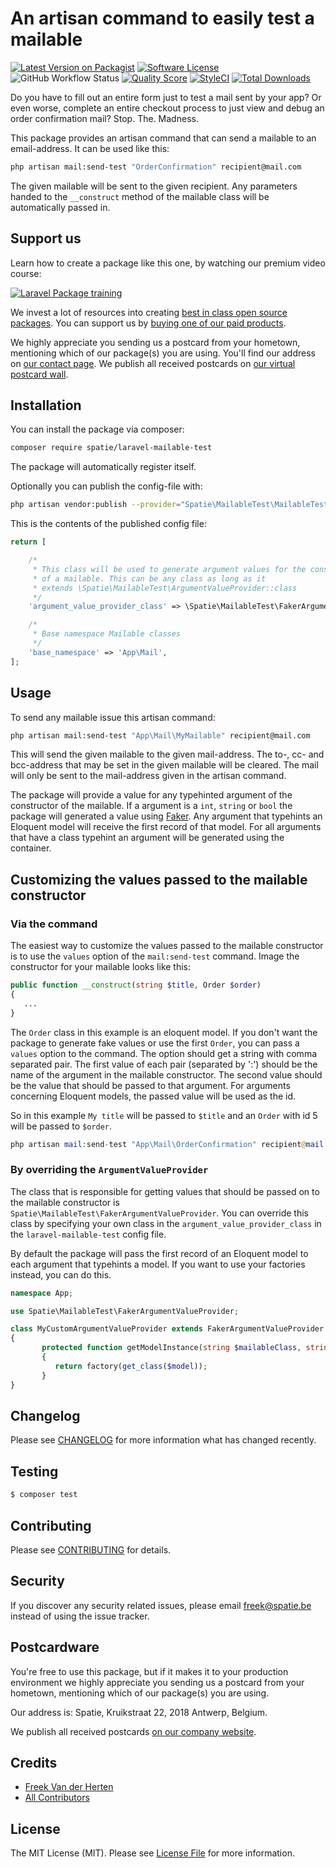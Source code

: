 # An artisan command to easily test a mailable

[![Latest Version on Packagist](https://img.shields.io/packagist/v/spatie/laravel-mailable-test.svg?style=flat-square)](https://packagist.org/packages/spatie/laravel-mailable-test)
[![Software License](https://img.shields.io/badge/license-MIT-brightgreen.svg?style=flat-square)](LICENSE.md)
![GitHub Workflow Status](https://img.shields.io/github/workflow/status/spatie/laravel-mailable-test/run-tests?label=tests)
[![Quality Score](https://img.shields.io/scrutinizer/g/spatie/laravel-mailable-test.svg?style=flat-square)](https://scrutinizer-ci.com/g/spatie/laravel-mailable-test)
[![StyleCI](https://styleci.io/repos/80032119/shield?branch=master)](https://styleci.io/repos/80032119)
[![Total Downloads](https://img.shields.io/packagist/dt/spatie/laravel-mailable-test.svg?style=flat-square)](https://packagist.org/packages/spatie/laravel-mailable-test)

Do you have to fill out an entire form just to test a mail sent by your app? Or even worse, complete an entire checkout process to just view and debug an order confirmation mail? Stop. The. Madness.

This package provides an artisan command that can send a mailable to an email-address. It can be used like this:

```bash
php artisan mail:send-test "OrderConfirmation" recipient@mail.com
```

The given mailable will be sent to the given recipient. Any parameters handed to the `__construct` method of the mailable class will be automatically passed in.

## Support us

Learn how to create a package like this one, by watching our premium video course:

[![Laravel Package training](https://spatie.be/github/package-training.jpg)](https://laravelpackage.training)

We invest a lot of resources into creating [best in class open source packages](https://spatie.be/open-source). You can support us by [buying one of our paid products](https://spatie.be/open-source/support-us).

We highly appreciate you sending us a postcard from your hometown, mentioning which of our package(s) you are using. You'll find our address on [our contact page](https://spatie.be/about-us). We publish all received postcards on [our virtual postcard wall](https://spatie.be/open-source/postcards).

## Installation

You can install the package via composer:

``` bash
composer require spatie/laravel-mailable-test
```

The package will automatically register itself.

Optionally you can publish the config-file with:

```bash
php artisan vendor:publish --provider="Spatie\MailableTest\MailableTestServiceProvider" --tag="config"
```

This is the contents of the published config file:

```php
return [

    /*
     * This class will be used to generate argument values for the constructor
     * of a mailable. This can be any class as long as it
     * extends \Spatie\MailableTest\ArgumentValueProvider::class
     */
    'argument_value_provider_class' => \Spatie\MailableTest\FakerArgumentValueProvider::class,

    /*
     * Base namespace Mailable classes
     */
    'base_namespace' => 'App\Mail',
];
```

## Usage

To send any mailable issue this artisan command:

```bash
php artisan mail:send-test "App\Mail\MyMailable" recipient@mail.com
```

This will send the given mailable to the given mail-address. The to-, cc- and bcc-address that may be set in the given mailable will be cleared. The mail will only be sent to the mail-address given in the artisan command.

The package will provide a value for any typehinted argument of the constructor of the mailable. If a argument is a `int`, `string` or `bool` the package will generated a value using [Faker](https://github.com/fzaninotto/Faker). Any argument that typehints an Eloquent model will receive the first record of that model. For all arguments that have a class typehint an argument will be generated using the container.

## Customizing the values passed to the mailable constructor

### Via the command

The easiest way to customize the values passed to the mailable constructor is to use the `values` option of the `mail:send-test` command.  Image the constructor for your mailable looks like this:

```php
public function __construct(string $title, Order $order) 
{
   ...
}
```

The `Order` class in this example is an eloquent model. If you don't want the package to generate fake values or use the first `Order`, you can pass a `values` option to the command. The option should get a string with comma separated pair. The first value of each pair (separated by ':') should be the name of the argument in the mailable constructor. The second value should be the value that should be passed to that argument. For arguments concerning Eloquent models, the passed value will be used as the id.

So in this example `My title` will be passed to `$title` and an `Order` with id 5 will be passed to `$order`.

```php
php artisan mail:send-test "App\Mail\OrderConfirmation" recipient@mail.com --values="title:My title,order:5"
```

### By overriding the `ArgumentValueProvider`

The class that is responsible for getting values that should be passed on to the mailable constructor is `Spatie\MailableTest\FakerArgumentValueProvider`. You can override this class by specifying your own class in the `argument_value_provider_class` in the `laravel-mailable-test` config file.

By default the package will pass the first record of an Eloquent model to each argument that typehints a model. If you want to use your factories instead, you can do this.
 
```php
namespace App;

use Spatie\MailableTest\FakerArgumentValueProvider;

class MyCustomArgumentValueProvider extends FakerArgumentValueProvider
{
       protected function getModelInstance(string $mailableClass, string $argumentName, Model $model, $id): Model
       {
          return factory(get_class($model));
       }
}
```

## Changelog

Please see [CHANGELOG](CHANGELOG.md) for more information what has changed recently.

## Testing

``` bash
$ composer test
```

## Contributing

Please see [CONTRIBUTING](CONTRIBUTING.md) for details.

## Security

If you discover any security related issues, please email freek@spatie.be instead of using the issue tracker.

## Postcardware

You're free to use this package, but if it makes it to your production environment we highly appreciate you sending us a postcard from your hometown, mentioning which of our package(s) you are using.

Our address is: Spatie, Kruikstraat 22, 2018 Antwerp, Belgium.

We publish all received postcards [on our company website](https://spatie.be/en/opensource/postcards).

## Credits

- [Freek Van der Herten](https://github.com/freekmurze)
- [All Contributors](../../contributors)

## License

The MIT License (MIT). Please see [License File](LICENSE.md) for more information.
